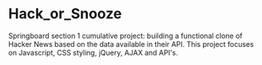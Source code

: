 # Hack_or_Snooze

Springboard section 1 cumulative project: building a functional clone of Hacker News based on the data available in their API. This project focuses on Javascript, CSS styling, jQuery, AJAX and API's.
